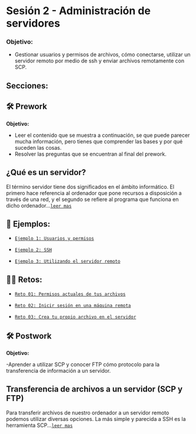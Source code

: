# Sesión 2 - Administración de servidores

### Objetivo:

- Gestionar usuarios y permisos de archivos, cómo conectarse, utilizar un servidor remoto por medio de ssh y enviar archivos remotamente con SCP.

## Secciones:

## :hammer_and_wrench: Prework

**Objetivo:**

- Leer el contenido que se muestra a continuación, se que puede parecer mucha información, pero tienes que comprender las bases y por qué suceden las cosas.
- Resolver las preguntas que se encuentran al final del prework.

## ¿Qué es un servidor?

El término servidor tiene dos significados en el ámbito informático. El primero hace referencia al ordenador que pone recursos a disposición a través de una red, y el segundo se refiere al programa que funciona en dicho ordenador...[`leer mas`](Prework/#prework---diferentes-tipos-de-servidores)

## :page_facing_up: Ejemplos:

- [`Ejemplo 1: Usuarios y permisos`](Ejemplo-01/#ejemplo-1-usuarios-y-permisos)

- [`Ejemplo 2: SSH`](Ejemplo-02/#ejemplo-2-ssh)

- [`Ejemplo 3: Utilizando el servidor remoto`](Ejemplo-03/#ejemplo-3-utilizando-el-servidor-remoto)

## :man_technologist: Retos:

- [`Reto 01: Permisos actuales de tus archivos`](Reto-01/#reto-1)

- [`Reto 02: Inicir sesión en una máquina remota`](Reto-02/#reto-2)

- [`Reto 03: Crea tu propio archivo en el servidor`](Reto-03/#reto-3)


## :hammer_and_wrench: Postwork

**Objetivo:**

-Aprender a utilizar SCP y conocer FTP cómo protocolo para la transferencia de información a un servidor.

## Transferencia de archivos a un servidor (SCP y FTP)

Para transferir archivos de nuestro ordenador a un servidor remoto podemos utilizar diversas opciones. La más simple y parecida a SSH es la herramienta SCP...[`leer mas`](Postwork/#postwork-transferencia-de-archivos-a-un-servidor-scp-y-ftp)
